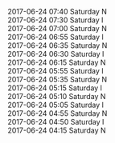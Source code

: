 2017-06-24 07:40 Saturday  N  
2017-06-24 07:30 Saturday  I  
2017-06-24 07:00 Saturday  N  
2017-06-24 06:55 Saturday  I  
2017-06-24 06:35 Saturday  N  
2017-06-24 06:30 Saturday  I  
2017-06-24 06:15 Saturday  N  
2017-06-24 05:55 Saturday  I  
2017-06-24 05:35 Saturday  N  
2017-06-24 05:15 Saturday  I  
2017-06-24 05:10 Saturday  N  
2017-06-24 05:05 Saturday  I  
2017-06-24 04:55 Saturday  N  
2017-06-24 04:50 Saturday  I  
2017-06-24 04:15 Saturday  N  
